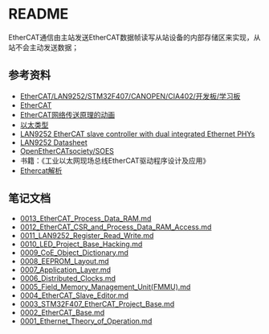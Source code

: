 # README

EtherCAT通信由主站发送EtherCAT数据帧读写从站设备的内部存储区来实现，从站不会主动发送数据；

## 参考资料

* [EtherCAT/LAN9252/STM32F407/CANOPEN/CIA402/开发板/学习板](https://item.taobao.com/item.htm?spm=a230r.1.14.16.c20877c4nQQ1Bj&id=583281404648&ns=1&abbucket=6#detail)
* [EtherCAT](https://zh.wikipedia.org/wiki/EtherCAT)
* [EtherCAT网络传送原理的动画](https://upload.wikimedia.org/wikipedia/commons/1/1f/EthercatOperatingPrinciple.svg)
* [以太类型](https://zh.wikipedia.org/wiki/%E4%BB%A5%E5%A4%AA%E7%B1%BB%E5%9E%8B)
* [LAN9252 EtherCAT slave controller with dual integrated Ethernet PHYs](https://www.microchip.com/wwwproducts/en/LAN9252#additional-features)
* [LAN9252 Datasheet](http://ww1.microchip.com/downloads/en/DeviceDoc/00001909A.pdf)
* [OpenEtherCATsociety/SOES](https://github.com/OpenEtherCATsociety/SOES)
* 书籍：《工业以太网现场总线EtherCAT驱动程序设计及应用》
* [Ethercat解析](https://blog.csdn.net/absinjun/article/month/2018/08)

## 笔记文档

* [0013_EtherCAT_Process_Data_RAM.md](./docs/0013_EtherCAT_Process_Data_RAM.md)
* [0012_EtherCAT_CSR_and_Process_Data_RAM_Access.md](./docs/0012_EtherCAT_CSR_and_Process_Data_RAM_Access.md)
* [0011_LAN9252_Register_Read_Write.md](./docs/0011_LAN9252_Register_Read_Write.md)
* [0010_LED_Project_Base_Hacking.md](./docs/0010_LED_Project_Base_Hacking.md)
* [0009_CoE_Object_Dictionary.md](./docs/0009_CoE_Object_Dictionary.md)
* [0008_EEPROM_Layout.md](./docs/0008_EEPROM_Layout.md)
* [0007_Application_Layer.md](./docs/0007_Application_Layer.md)
* [0006_Distributed_Clocks.md](./docs/0006_Distributed_Clocks.md)
* [0005_Field_Memory_Management_Unit(FMMU).md](./docs/0005_Field_Memory_Management_Unit(FMMU).md)
* [0004_EtherCAT_Slave_Editor.md](./docs/0004_EtherCAT_Slave_Editor.md)
* [0003_STM32F407_EtherCAT_Project_Base.md](./docs/0003_STM32F407_EtherCAT_Project_Base.md)
* [0002_EtherCAT_Base.md](./docs/0002_EtherCAT_Base.md)
* [0001_Ethernet_Theory_of_Operation.md](./docs/0001_Ethernet_Theory_of_Operation.md)

